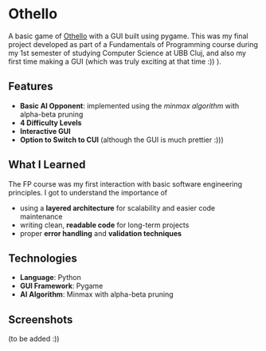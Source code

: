 # Othello

A basic game of [Othello](https://www.worldothello.org/about/about-othello/othello-rules/official-rules/english) with a GUI built using pygame. This was my final project developed as part of a Fundamentals of Programming course during my 1st semester of studying Computer Science at UBB Cluj, and also my first time making a GUI (which was truly exciting at that time :)) ).
## Features
- **Basic AI Opponent**: implemented using the *minmax algorithm* with alpha-beta pruning
- **4 Difficulty Levels**
- **Interactive GUI**
- **Option to Switch to CUI** (although the GUI is much prettier :)))

## What I Learned

The FP course was my first interaction with basic software engineering principles. I got to understand the importance of 
- using a **layered architecture** for scalability and easier code maintenance
- writing clean, **readable code** for long-term projects 
- proper **error handling** and **validation techniques**

## Technologies
- **Language**: Python
- **GUI Framework**: Pygame
- **AI Algorithm**: Minmax with alpha-beta pruning

## Screenshots
(to be added :))

